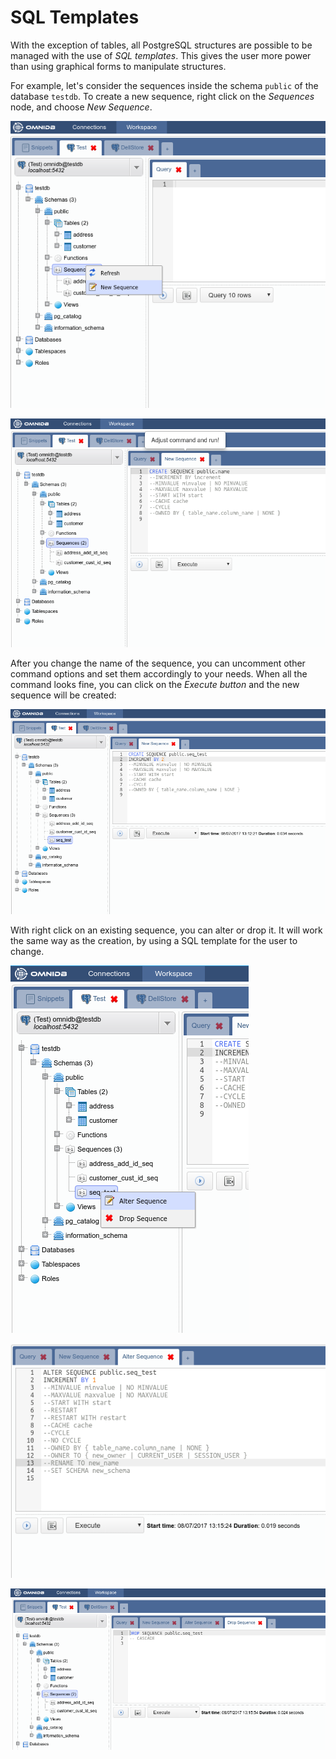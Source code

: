 # SQL Templates

With the exception of tables, all PostgreSQL structures are possible to be
managed with the use of *SQL templates*. This gives the user more power than
using graphical forms to manipulate structures.

For example, let's consider the sequences inside the schema `public` of the
database `testdb`. To create a new sequence, right click on the *Sequences*
node, and choose *New Sequence*.

![](../img/10_sql_templates_01.png)

![](../img/10_sql_templates_02.png)

After you change the name of the sequence, you can uncomment other command
options and set them accordingly to your needs. When all the command looks fine,
you can click on the *Execute button* and the new sequence will be created:

![](../img/10_sql_templates_03.png)

With right click on an existing sequence, you can alter or drop it. It will work
the same way as the creation, by using a SQL template for the user to change.

![](../img/10_sql_templates_04.png)

![](../img/10_sql_templates_05.png)

![](../img/10_sql_templates_06.png)
